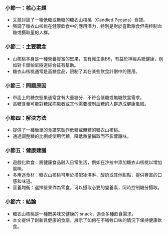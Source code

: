 ### 小節一：核心主題
- 文章討論了一種低糖或無糖的糖衣山核桃（Candied Pecans）食譜。
- 强調了糖衣山核桃在健康飲食中的應用潛力，特別是對於喜歡甜食但需控制血糖或攝取量的人群。

### 小節二：主要觀念
- 山核桃本身是一種營養豐富的堅果，含有維生素B6，有益於神經系統健康，例如對卡爾帕尼隧道綜合征有幫助。
- 糖衣山核桃通常是高糖食品，限制了其在某些飲食計劃中的應用。

### 小節三：問題原因
- 市面上的糖衣堅果通常含有大量糖分，不符合低糖或無糖飲食需求。
- 高糖含量可能對糖尿病患者或其他需要控制血糖的人群造成健康風險。

### 小節四：解決方法
- 提供了一種簡單的食譜來製作低糖或無糖的糖衣山核桃。
- 通過調整糖的比例或使用代糖，降低熱量攝取而不影響甜味。

### 小節五：健康建議
- 遊戲化飲食：將健康食品融入日常生活，例如在沙拉中添加糖衣山核桃以增加風味。
- 多用途食材：糖衣山核桃可用於搭配冰淇淋、酸奶或其他甜點，提供豐富的口感和味道。
- 营養均衡：選擇堅果作為零食，可以攝取必要的營養素，同時控制糖分攝取。

### 小節六：結論
- 糖衣山核桃是一種既美味又健康的 snack，適合多種飲食需求。
- 本文提供了創新且健康的食譜，展示了如何在不犧牲口味的情況下保持健康飲食。